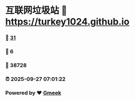 # 互联网垃圾站 :link: https://turkey1024.github.io 
### :page_facing_up: [31](https://turkey1024.github.io/tag.html) 
### :speech_balloon: 6 
### :hibiscus: 38728 
### :alarm_clock: 2025-09-27 07:01:22 
### Powered by :heart: [Gmeek](https://github.com/Meekdai/Gmeek)
